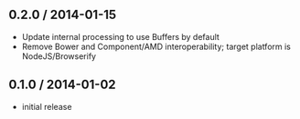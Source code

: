 0.2.0 / 2014-01-15
------------------
* Update internal processing to use Buffers by default
* Remove Bower and Component/AMD interoperability; target platform is NodeJS/Browserify

0.1.0 / 2014-01-02
------------------
* initial release